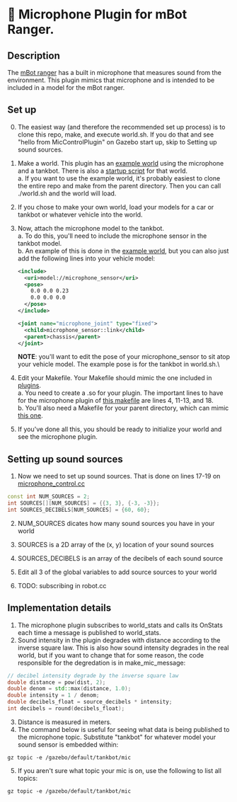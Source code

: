 # 🤖 Microphone Plugin for mBot Ranger.
## Description
The [mBot ranger](https://www.makeblock.com/steam-kits/mbot-ranger) has a built in microphone that measures sound from the environment. This plugin mimics that microphone and is intended to be included in a model for the mBot ranger.
## Set up
0. The easiest way (and therefore the recommended set up process) is to clone this repo, make, and execute world.sh. If you do that and see "hello from MicControlPlugin" on Gazebo start up, skip to Setting up sound sources.
1. Make a world. This plugin has an [example world](https://github.com/nbock/cs5335-nm/blob/plugins/worlds/project.world) using the microphone and a tankbot. There is also a [startup script](https://github.com/nbock/cs5335-nm/blob/plugins/worlds/world.sh) for that world.\
    a. If you want to use the example world, it's probably easiest to clone the entire repo and make from the parent directory. Then you can call ./world.sh and the world will load.

2. If you chose to make your own world, load your models for a car or tankbot or whatever vehicle into the world.

3. Now, attach the microphone model to the tankbot.\
    a. To do this, you'll need to include the microphone sensor in the tankbot model.\
    b. An example of this is done in the [example world](https://github.com/nbock/cs5335-nm/blob/plugins/worlds/project.world), but you can also just add the following lines into your vehicle model:
    ```xml
    <include>
      <uri>model://microphone_sensor</uri>
      <pose>
        0.0 0.0 0.23
        0.0 0.0 0.0
      </pose>
    </include>

    <joint name="microphone_joint" type="fixed">
      <child>microphone_sensor::link</child>
      <parent>chassis</parent>
    </joint>
    ```
    **NOTE**: you'll want to edit the pose of your microphone_sensor to sit atop your vehicle model. The example pose is for the tankbot in world.sh.\

4. Edit your Makefile. Your Makefile should mimic the one included in [plugins](../).\
    a. You need to create a .so for your plugin. The important lines to have for the microphone plugin of [this makefile](https://github.com/nbock/cs5335-nm/blob/plugins/plugins/Makefile) are lines 4, 11-13, and 18.\
    b. You'll also need a Makefile for your parent directory, which can mimic [this one](https://github.com/nbock/cs5335-nm/blob/plugins/Makefile).

5. If you've done all this, you should be ready to initialize your world and see the microphone plugin.

## Setting up sound sources
1. Now we need to set up sound sources. That is done on lines 17-19 on [microphone_control.cc](https://github.com/nbock/cs5335-nm/blob/plugins/plugins/microphone_control/microphone_control.cc)
```cpp
const int NUM_SOURCES = 2;
int SOURCES[][NUM_SOURCES] = {{3, 3}, {-3, -3}};
int SOURCES_DECIBELS[NUM_SOURCES] = {60, 60};
```
2. NUM_SOURCES dicates how many sound sources you have in your world
3. SOURCES is a 2D array of the (x, y) location of your sound sources
4. SOURCES_DECIBELS is an array of the decibels of each sound source
5. Edit all 3 of the global variables to add source sources to your world

6. TODO: subscribing in robot.cc


## Implementation details
1. The microphone plugin subscribes to world_stats and calls its OnStats each time a message is published to world_stats.
2. Sound intensity in the plugin degrades with distance according to the inverse square law. This is also how sound intensity degrades in the real world, but if you want to change that for some reason, the code responsible for the degredation is in make_mic_message:
```cpp
// decibel intensity degrade by the inverse square law
double distance = pow(dist, 2);
double denom = std::max(distance, 1.0);
double intensity = 1 / denom;
double decibels_float = source_decibels * intensity;
int decibels = round(decibels_float);
```
3. Distance is measured in meters.
4. The command below is useful for seeing what data is being published to the microphone topic. Substitute "tankbot" for whatever model your sound sensor is embedded within:
```terminal
gz topic -e /gazebo/default/tankbot/mic
```
5. If you aren't sure what topic your mic is on, use the following to list all topics:
```terminal
gz topic -e /gazebo/default/tankbot/mic
```
